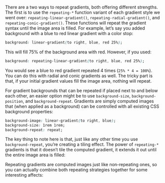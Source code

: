 There are a two ways to repeat gradients, both offering different strengths. The first is to use the `repeating-*` function variant of each gradient style we went over: `repeating-linear-gradient()`, `repeating-radial-gradient()`, and `repeating-conic-gradient()`. These functions will repeat the gradient syntax until the image area is filled. For example, let’s say you added background with a blue to red linear gradient with a color stop:

```css
background: linear-gradient(to right, blue, red 25%);
```

This will fill 75% of the background area with red. However, if you used:

```css
background: repeating-linear-gradient(to right, blue, red 25%);
```

You would see a blue to red gradient repeated 4 times (`25% * 4 = 100%`). You can do this with radial and conic gradients as well. The tricky part is that, if your initial gradient values fill the image area, nothing will repeat.

For gradient backgrounds that can be repeated if placed next to and below each other, an easier option might be to use `background-size`, `background-position`, and `background-repeat`. Gradients are simply computed images that (when applied as a background) can be controlled with all existing CSS background properties:

```css
background-image: linear-gradient(to right, blue);
background-size: 1rem 1rem;
background-repeat: repeat;
```

The key thing to note here is that, just like any other time you use `background-repeat`, you’re creating a tiling effect. The power of `repeating-*` gradients is that it doesn’t tile the computed gradient, it extends it out until the entire image area is filled:

Repeating gradients are computed images just like non-repeating ones, so you can actually combine both repeating strategies together for some interesting affects:

